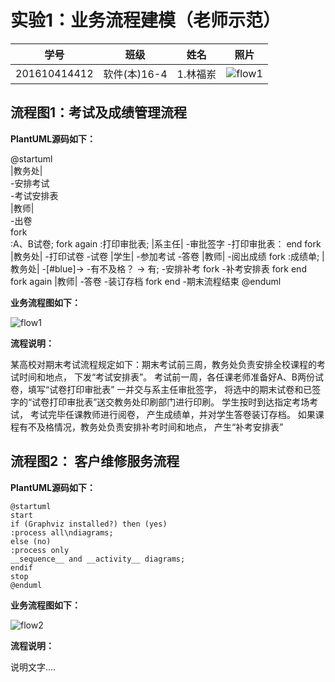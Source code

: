 # 实验1：业务流程建模（老师示范）
|学号|班级|姓名|照片|
|:-------:|:-------------: | :----------:|:---:|
|201610414412|软件(本)16-4|1.林福岽|![flow1](../myself.jpg)|

## 流程图1：考试及成绩管理流程

**PlantUML源码如下：**

@startuml<br>
|教务处|<br>
-安排考试<br>
-考试安排表<br>
|教师|<br>
-出卷<br>
fork<br>
:A、B试卷;
fork again
:打印审批表;
|系主任|
-审批签字
-打印审批表：
end fork
|教务处|
-打印试卷
-试卷
|学生|
-参加考试
-答卷
|教师|
-阅出成绩
fork
:成绩单;
|教务处|
 -[#blue]->
-有不及格？
-> 有;
-安排补考
fork
-补考安排表
fork end
fork again
|教师|
-答卷
-装订存档
fork end
-期末流程结束
@enduml

**业务流程图如下：**

![flow1](flow1.jpg)

**流程说明：**

某高校对期末考试流程规定如下：期末考试前三周，教务处负责安排全校课程的考试时间和地点，
下发“考试安排表”。
考试前一周，各任课老师准备好A、B两份试卷，填写“试卷打印审批表”
一并交与系主任审批签字，
将选中的期末试卷和已签字的“试卷打印审批表”送交教务处印刷部门进行印刷。
学生按时到达指定考场考试，
考试完毕任课教师进行阅卷，
产生成绩单，并对学生答卷装订存档。
如果课程有不及格情况，教务处负责安排补考时间和地点，
产生“补考安排表”

## 流程图2： 客户维修服务流程

**PlantUML源码如下：**

``` flow2
@startuml
start
if (Graphviz installed?) then (yes)
:process all\ndiagrams;
else (no)
:process only
__sequence__ and __activity__ diagrams;
endif
stop
@enduml
```

**业务流程图如下：**

![flow2](flow2.jpg)

**流程说明：**

说明文字....
